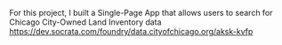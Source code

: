 For this project, I built a Single-Page App that allows users to search for Chicago City-Owned Land Inventory data https://dev.socrata.com/foundry/data.cityofchicago.org/aksk-kvfp 
